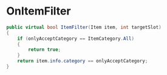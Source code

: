 <Badge type="danger" text="Carbon Compatible"/><Badge type="warning" text="Oxide Compatible"/>
# OnItemFilter
```csharp
public virtual bool ItemFilter(Item item, int targetSlot)
{
	if (onlyAcceptCategory == ItemCategory.All)
	{
		return true;
	}
	return item.info.category == onlyAcceptCategory;
}

```
